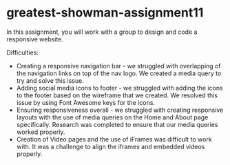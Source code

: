 # greatest-showman-assignment11
In this assignment, you will work with a group to design and code a responsive website.

Difficulties: 
- Creating a responsive navigation bar - we struggled with overlapping of the navigation links on top of the nav logo. We created a media query to try and solve this issue.
- Adding social media icons to footer - we struggled with adding the icons to the footer based on the wireframe that we created. We resolved this issue by using Font Awesome keys for the icons. 
- Ensuring responsiveness overall - we struggled with creating responsive layouts with the use of media queries on the Home and About page specifically. Research was completed to ensure that our media queries worked properly.
- Creation of Video pages and the use of iFrames was difficult to work with. It was a challenge to align the iframes and embedded videos properly.
